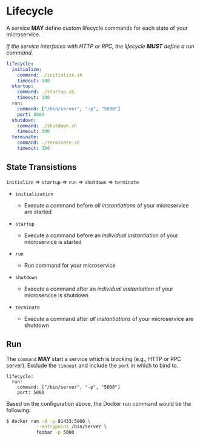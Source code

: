 # Lifecycle

A service **MAY** define custom lifecycle commands for each state of your microservice.

*If the service interfaces with HTTP or RPC, the lifecycle **MUST** define a run command.*

```yaml
lifecycle:
  initialize:
    command: ./initialize.sh
    timeout: 300
  startup:
    command: ./startup.sh
    timeout: 300
  run:
    command: ["/bin/server", "-p", "5000"]
    port: 8080
  shutdown:
    command: ./shutdown.sh
    timeout: 300
  terminate:
    command: ./terminate.sh
    timeout: 300
```
## State Transistions

`initialize` => `startup` => `run` => `shutdown` => `terminate`

- `initialization`
  - Execute a command before *all instantiations* of your microservice are started

- `startup`
  - Execute a command before an *individual instantiation* of your microservice is started

- `run`
  - Run command for your microservice

- `shutdown`
  - Execute a command after an *individual instantiation* of your microservice is shutdown

- `terminate`
  - Execute a command after *all instantiations* of your microservice are shutdown

## Run
The `command` **MAY** start a service which is blocking (e.g., HTTP or RPC server). Exclude the `timeout` and include the `port` in which to bind to.

```yaml{3,4}
lifecycle:
  run:
    command: ["/bin/server", "-p", "5000"]
    port: 5000
```

Based on the configuration above, the Docker run command would be the following:

```bash
$ docker run -d -p 81433:5000 \
           --entrypoint /bin/server \
           foobar -p 5000
```
